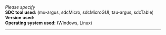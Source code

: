 *Please specify*  
**SDC tool used:** (mu-argus, sdcMicro, sdcMicroGUI, tau-argus, sdcTable)  
**Version used:**  
**Operating system used:** (Windows, Linux)

---

